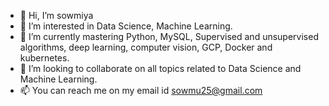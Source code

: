 - 👋 Hi, I’m sowmiya
- 👀 I’m interested in Data Science, Machine Learning.
- 🌱 I’m currently mastering Python, MySQL, Supervised and unsupervised algorithms, deep learning, computer vision, GCP, Docker and kubernetes.
- 💞️ I’m looking to collaborate on all topics related to Data Science and Machine Learning.
- 📫 You can reach me on my email id sowmu25@gmail.com

<!---
sowmu25/sowmu25 is a ✨ special ✨ repository because its `README.md` (this file) appears on your GitHub profile.
You can click the Preview link to take a look at your changes.
--->
